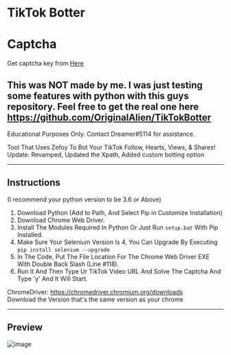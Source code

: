 # TikTok Botter

# Captcha

Get captcha key from [Here](https://dashboard.capsolver.com/passport/register?inviteCode=1-e-3mtQgLn7)





## This was NOT made by me. I was just testing some features with python with this guys repository. Feel free to get the real one here  https://github.com/OriginalAlien/TikTokBotter

Educational Purposes Only. Contact Dreamer#5114 for assistance.  

Tool That Uses Zefoy To Bot Your TikTok Follow, Hearts, Views, & Shares!  
Update: Revamped, Updated the Xpath, Added custom botting option  
_______________________
## Instructions
(I recommend your python version to be 3.6 or Above)
1. Download Python (Add to Path, And Select Pip in Customize Installation) 
3. Download Chrome Web Driver.  
4. Install The Modules Required In Python Or Just Run `setup.bat` With Pip Installed.  
5. Make Sure Your Selenium Version Is 4, You Can Upgrade By Executing ```pip install selenium --upgrade```
6. In The Code, Put The File Location For The Chrome Web Driver EXE With Double Back Slash (Line #118).
7. Run It And Then Type Ur TikTok Video URL And Solve The Captcha And Type 'y' And It Will Start.  

ChromeDriver: https://chromedriver.chromium.org/downloads  
Download the Version that's the same version as your chrome  
_______________________
## Preview
![image](https://user-images.githubusercontent.com/80835991/151645326-7f3e1258-dfd2-4dca-9cec-dfe77260f051.png)

